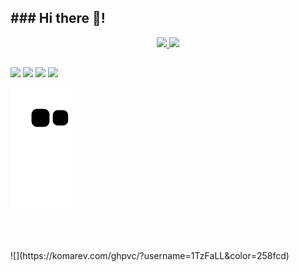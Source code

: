 ## ### Hi there 👋!
<div align="center">
  <a href="https://github.com/1TzFaLL">
  <img height="150em" src="https://github-readme-stats.vercel.app/api?username=1TzFaLL&show_icons=true&theme=dracula&include_all_commits=true&count_private=true"/>
  <img height="150em" src="https://github-readme-stats.vercel.app/api/top-langs/?username=1TzFaLL&layout=compact&langs_count=7&theme=dracula"/>
</div>

  
  ##
 
<div> 
  <a href="https://www.instagram.com/andre.fnsouza/" target="_blank"><img src="https://img.shields.io/badge/-Instagram-%23E4405F?style=for-the-badge&logo=instagram&logoColor=white" target="_blank"></a>
  <a href="https://discord.gg/" target="_blank"><img src="https://img.shields.io/badge/Discord-7289DA?style=for-the-badge&logo=discord&logoColor=white" target="_blank"></a> 
  <a href = "mailto:andre020179a020179@gmail.com"><img src="https://img.shields.io/badge/-Gmail-%23333?style=for-the-badge&logo=gmail&logoColor=white" target="_blank"></a>
  <a href="https://www.linkedin.com/in/andré-souza-b1b7171b6" target="_blank"><img src="https://img.shields.io/badge/-LinkedIn-%230077B5?style=for-the-badge&logo=linkedin&logoColor=white" target="_blank"></a> 
 
  ![Snake animation](https://github.com/rafaballerini/rafaballerini/blob/output/github-contribution-grid-snake.svg)
 
</div>
 <br><br><br>
![](https://komarev.com/ghpvc/?username=1TzFaLL&color=258fcd)
